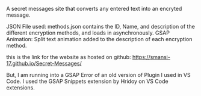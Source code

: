 A secret  messages site that converts any entered text into an encryted message.

JSON File used: methods.json contains the ID, Name, and description of the different encryption methods, and loads in asynchronously.
GSAP Animation: Split text animation added to the description of each encryption method. 

this is the link for the website as hosted on github: https://smansi-17.github.io/Secret-Messages/ 

But, I am running into a GSAP Error of an old version of Plugin I used in VS Code. I used the GSAP Snippets extension by Hridoy on VS Code extensions.

